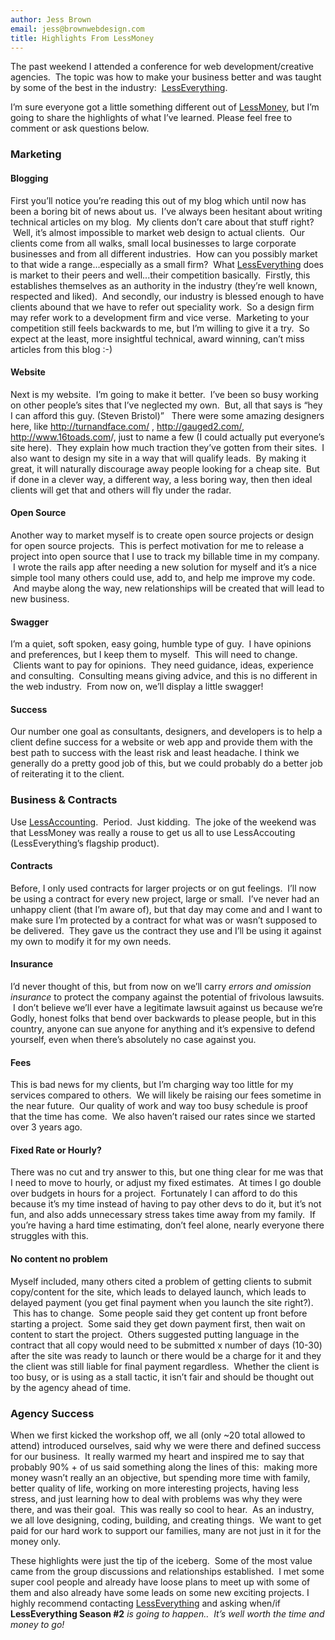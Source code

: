 ```yaml
---
author: Jess Brown
email: jess@brownwebdesign.com
title: Highlights From LessMoney
---
```

The past weekend I attended a conference for web development/creative
agencies.  The topic was how to make your business better and was taught
by some of the best in the industry:  <a
href="http://www.lesseverything.com">LessEverything</a>.

I’m sure everyone got a little something different out of <a
href="http://lessmoney.lesseverything.com">LessMoney</a>, but I’m going
to share the highlights of what I’ve learned.  Please feel free to
comment or ask questions below.

### Marketing

#### Blogging

First you’ll notice you’re reading this out of my blog which until now
has been a boring bit of news about us.  I’ve always been hesitant about
writing technical articles on my blog.  My clients don’t care about that
stuff right?  Well, it’s almost impossible to market web design to
actual clients.  Our clients come from all walks, small local businesses
to large corporate businesses and from all different industries.  How
can you possibly market to that wide a range...especially as a small
firm?  What <a href="http://www.lesseverything.com">LessEverything</a>
does is market to their peers and well...their competition basically.
 Firstly, this establishes themselves as an authority in the industry
(they’re well known, respected and liked).  And secondly, our industry
is blessed enough to have clients abound that we have to refer out
speciality work.  So a design firm may refer work to a development firm
and vice verse.  Marketing to your competition still feels backwards to
me, but I’m willing to give it a try.  So expect at the least, more
insightful technical, award winning, can’t miss articles from this blog
:-)

#### Website

Next is my website.  I’m going to make it better.  I’ve been so busy
working on other people’s sites that I’ve neglected my own.  But, all
that says is “hey I can afford this guy. (Steven Bristol)”   There were
some amazing designers here, like <a
href="http://turnandface.com/">http://turnandface.com/</a> , <a
href="http://gauged2.com/">http://gauged2.com/</a>, <a
href="http://www.16toads.com">http://www.16toads.com</a>/, just to name
a few (I could actually put everyone’s site here).  They explain how
much traction they’ve gotten from their sites.  I also want to design my
site in a way that will qualify leads.  By making it great, it will
naturally discourage away people looking for a cheap site.  But if done
in a clever way, a different way, a less boring way, then then ideal
clients will get that and others will fly under the radar.

#### Open Source

Another way to market myself is to create open source projects or design
for open source projects.  This is perfect motivation for me to release
a project into open source that I use to track my billable time in my
company.  I wrote the rails app after needing a new solution for myself
and it’s a nice simple tool many others could use, add to, and help me
improve my code.  And maybe along the way, new relationships will be
created that will lead to new business.

#### Swagger

I’m a quiet, soft spoken, easy going, humble type of guy.  I have
opinions and preferences, but I keep them to myself.  This will need to
change.  Clients want to pay for opinions.  They need guidance, ideas,
experience and consulting.  Consulting means giving advice, and this is
no different in the web industry.  From now on, we’ll display a little
swagger!

#### Success

Our number one goal as consultants, designers, and developers is to help
a client define success for a website or web app and provide them with
the best path to success with the least risk and least headache. I think
we generally do a pretty good job of this, but we could probably do a
better job of reiterating it to the client.

### Business &amp; Contracts

Use <a href="http://www.lessaccounting.com">LessAccounting</a>.  Period.
 Just kidding.  The joke of the weekend was that LessMoney was really a
rouse to get us all to use LessAccouting (LessEverything’s flagship
product).

#### Contracts

Before, I only used contracts for larger projects or on gut feelings.
 I’ll now be using a contract for every new project, large or small.
 I’ve never had an unhappy client (that I’m aware of), but that day may
come and and I want to make sure I’m protected by a contract for what
was or wasn’t supposed to be delivered.  They gave us the contract they
use and I’ll be using it against my own to modify it for my own needs.

#### Insurance

I’d never thought of this, but from now on we’ll carry <em>errors and
omission insurance</em> to protect the company against the potential of
frivolous lawsuits.  I don’t believe we’ll ever have a legitimate
lawsuit against us because we’re Godly, honest folks that bend over
backwards to please people, but in this country, anyone can sue anyone
for anything and it’s expensive to defend yourself, even when there’s
absolutely no case against you.

#### Fees

This is bad news for my clients, but I’m charging way too little for my
services compared to others.  We will likely be raising our fees
sometime in the near future.  Our quality of work and way too busy
schedule is proof that the time has come.  We also haven’t raised our
rates since we started over 3 years ago.

#### Fixed Rate or Hourly?

There was no cut and try answer to this, but one thing clear for me was
that I need to move to hourly, or adjust my fixed estimates.  At times I
go double over budgets in hours for a project.  Fortunately I can afford
to do this because it’s my time instead of having to pay other devs to
do it, but it’s not fun, and also adds unnecessary stress takes time
away from my family.  If you’re having a hard time estimating, don’t
feel alone, nearly everyone there struggles with this.

#### No content no problem

Myself included, many others cited a problem of getting clients to
submit copy/content for the site, which leads to delayed launch, which
leads to delayed payment (you get final payment when you launch the site
right?).  This has to change.  Some people said they get content up
front before starting a project.  Some said they get down payment first,
then wait on content to start the project.  Others suggested putting
language in the contract that all copy would need to be submitted x
number of days (10-30) after the site was ready to launch or there would
be a charge for it and they the client was still liable for final
payment regardless.  Whether the client is too busy, or is using as a
stall tactic, it isn’t fair and should be thought out by the agency
ahead of time.

### Agency Success

When we first kicked the workshop off, we all (only ~20 total allowed to
attend) introduced ourselves, said why we were there and defined success
for our business.  It really warmed my heart and inspired me to say that
probably 90% + of us said something along the lines of this:  making
more money wasn’t really an an objective, but spending more time with
family, better quality of life, working on more interesting projects,
having less stress, and just learning how to deal with problems was why
they were there, and was their goal.  This was really so cool to hear.
 As an industry, we all love designing, coding, building, and creating
things.  We want to get paid for our hard work to support our families,
many are not just in it for the money only.

These highlights were just the tip of the iceberg.  Some of the most
value came from the group discussions and relationships established.  I
met some super cool people and already have loose plans to meet up with
some of them and also already have some leads on some new exciting
projects.  I highly recommend contacting <a
href="http://www.lesseverything.com">LessEverything</a> and asking
when/if <strong>LessEverything Season #2</strong><em> is going to
happen..  It’s well worth the time and money to go!
